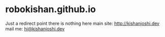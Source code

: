 # robokishan.github.io
Just a redirect point there is nothing here
main site: http://kishanjoshi.dev
mail me: hi@kishanjoshi.dev
